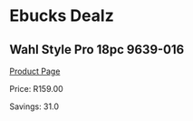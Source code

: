 
# Ebucks Dealz
## Wahl Style Pro 18pc 9639-016
[Product Page](https://www.ebucks.com/web/shop/productSelected.do?prodId=1191157930&catId=1186081080)

Price: R159.00

Savings: 31.0


	